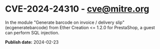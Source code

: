 # CVE-2024-24310 - cve@mitre.org

In the module "Generate barcode on invoice / delivery slip" (ecgeneratebarcode) from Ether Creation <= 1.2.0 for PrestaShop, a guest can perform SQL injection.

**Publish date:** 2024-02-23
